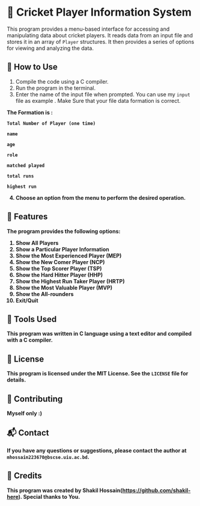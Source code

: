 # 🏏 Cricket Player Information System

This program provides a menu-based interface for accessing and manipulating data about cricket players. It reads data from an input file and stores it in an array of `Player` structures. It then provides a series of options for viewing and analyzing the data.

## 📜 How to Use

1. Compile the code using a C compiler.
2. Run the program in the terminal.
3. Enter the name of the input file when prompted. You can use my `input` file as example .
Make Sure that your file data formation is correct.

<b>The Formation is :

`Total Number of Player (one time)`

`name`

`age`

`role`

`matched played`

`total runs`

`highest run`

4. Choose an option from the menu to perform the desired operation.

## 🚀 Features

The program provides the following options:

1. Show All Players
2. Show a Particular Player Information
3. Show the Most Experienced Player (MEP)
4. Show the New Comer Player (NCP)
5. Show the Top Scorer Player (TSP)
6. Show the Hard Hitter Player (HHP)
7. Show the Highest Run Taker Player (HRTP)
8. Show the Most Valuable Player (MVP)
9. Show the All-rounders
10. Exit/Quit

## 🧰 Tools Used

This program was written in C language using a text editor and compiled with a C compiler.

## 📝 License

This program is licensed under the MIT License. See the `LICENSE` file for details.

## 🤝 Contributing

Myself only :)

## 📬 Contact

If you have any questions or suggestions, please contact the author at `mhossain223670@bscse.uiu.ac.bd`.

## 📄 Credits

This program was created by Shakil Hossain(https://github.com/shakil-here). Special thanks to You.

